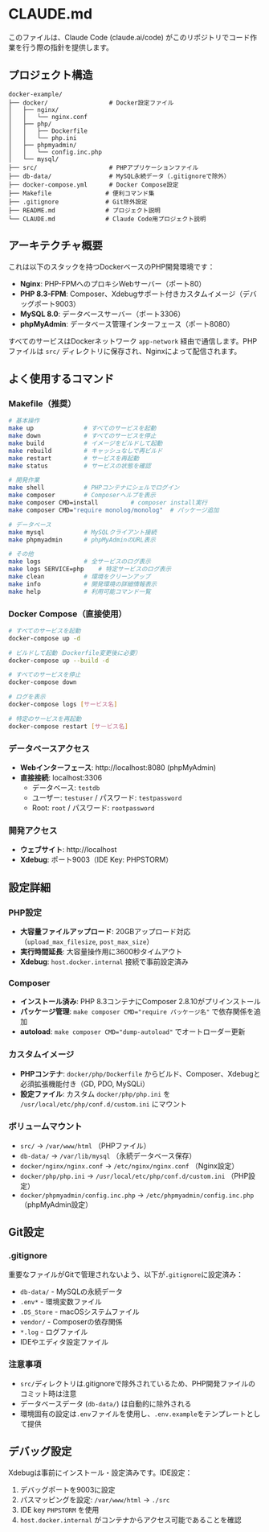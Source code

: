 # CLAUDE.md

このファイルは、Claude Code (claude.ai/code) がこのリポジトリでコード作業を行う際の指針を提供します。

## プロジェクト構造

```
docker-example/
├── docker/                 # Docker設定ファイル
│   ├── nginx/
│   │   └── nginx.conf
│   ├── php/
│   │   ├── Dockerfile
│   │   └── php.ini
│   ├── phpmyadmin/
│   │   └── config.inc.php
│   └── mysql/
├── src/                    # PHPアプリケーションファイル
├── db-data/                # MySQL永続データ（.gitignoreで除外）
├── docker-compose.yml      # Docker Compose設定
├── Makefile               # 便利コマンド集
├── .gitignore             # Git除外設定
├── README.md              # プロジェクト説明
└── CLAUDE.md              # Claude Code用プロジェクト説明
```

## アーキテクチャ概要

これは以下のスタックを持つDockerベースのPHP開発環境です：
- **Nginx**: PHP-FPMへのプロキシWebサーバー（ポート80）
- **PHP 8.3-FPM**: Composer、Xdebugサポート付きカスタムイメージ（デバッグポート9003）
- **MySQL 8.0**: データベースサーバー（ポート3306）
- **phpMyAdmin**: データベース管理インターフェース（ポート8080）

すべてのサービスはDockerネットワーク `app-network` 経由で通信します。PHPファイルは `src/` ディレクトリに保存され、Nginxによって配信されます。

## よく使用するコマンド

### Makefile（推奨）
```bash
# 基本操作
make up              # すべてのサービスを起動
make down            # すべてのサービスを停止
make build           # イメージをビルドして起動
make rebuild         # キャッシュなしで再ビルド
make restart         # サービスを再起動
make status          # サービスの状態を確認

# 開発作業
make shell           # PHPコンテナにシェルでログイン
make composer        # Composerヘルプを表示
make composer CMD=install         # composer install実行
make composer CMD="require monolog/monolog"  # パッケージ追加

# データベース
make mysql           # MySQLクライアント接続
make phpmyadmin      # phpMyAdminのURL表示

# その他
make logs            # 全サービスのログ表示
make logs SERVICE=php    # 特定サービスのログ表示
make clean           # 環境をクリーンアップ
make info            # 開発環境の詳細情報表示
make help            # 利用可能コマンド一覧
```

### Docker Compose（直接使用）
```bash
# すべてのサービスを起動
docker-compose up -d

# ビルドして起動（Dockerfile変更後に必要）
docker-compose up --build -d

# すべてのサービスを停止
docker-compose down

# ログを表示
docker-compose logs [サービス名]

# 特定のサービスを再起動
docker-compose restart [サービス名]
```

### データベースアクセス
- **Webインターフェース**: http://localhost:8080 (phpMyAdmin)
- **直接接続**: localhost:3306
  - データベース: `testdb`
  - ユーザー: `testuser` / パスワード: `testpassword`
  - Root: `root` / パスワード: `rootpassword`

### 開発アクセス
- **ウェブサイト**: http://localhost
- **Xdebug**: ポート9003（IDE Key: PHPSTORM）

## 設定詳細

### PHP設定
- **大容量ファイルアップロード**: 20GBアップロード対応（`upload_max_filesize`, `post_max_size`）
- **実行時間延長**: 大容量操作用に3600秒タイムアウト
- **Xdebug**: `host.docker.internal` 接続で事前設定済み

### Composer
- **インストール済み**: PHP 8.3コンテナにComposer 2.8.10がプリインストール
- **パッケージ管理**: `make composer CMD="require パッケージ名"` で依存関係を追加
- **autoload**: `make composer CMD="dump-autoload"` でオートローダー更新

### カスタムイメージ
- **PHPコンテナ**: `docker/php/Dockerfile` からビルド、Composer、Xdebugと必須拡張機能付き（GD, PDO, MySQLi）
- **設定ファイル**: カスタム `docker/php/php.ini` を `/usr/local/etc/php/conf.d/custom.ini` にマウント

### ボリュームマウント
- `src/` → `/var/www/html` （PHPファイル）
- `db-data/` → `/var/lib/mysql` （永続データベース保存）
- `docker/nginx/nginx.conf` → `/etc/nginx/nginx.conf` （Nginx設定）
- `docker/php/php.ini` → `/usr/local/etc/php/conf.d/custom.ini` （PHP設定）
- `docker/phpmyadmin/config.inc.php` → `/etc/phpmyadmin/config.inc.php` （phpMyAdmin設定）

## Git設定

### .gitignore
重要なファイルがGitで管理されないよう、以下が`.gitignore`に設定済み：
- `db-data/` - MySQLの永続データ
- `.env*` - 環境変数ファイル
- `.DS_Store` - macOSシステムファイル
- `vendor/` - Composerの依存関係
- `*.log` - ログファイル
- IDEやエディタ設定ファイル

### 注意事項
- `src/`ディレクトリは.gitignoreで除外されているため、PHP開発ファイルのコミット時は注意
- データベースデータ (`db-data/`) は自動的に除外される
- 環境固有の設定は`.env`ファイルを使用し、`.env.example`をテンプレートとして提供

## デバッグ設定

Xdebugは事前にインストール・設定済みです。IDE設定：
1. デバッグポートを9003に設定
2. パスマッピングを設定: `/var/www/html` → `./src`
3. IDE key `PHPSTORM` を使用
4. `host.docker.internal` がコンテナからアクセス可能であることを確認